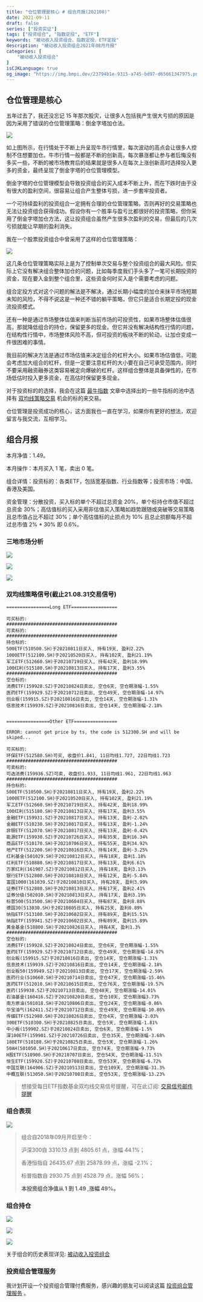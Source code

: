 ```yaml
---
title: "仓位管理是核心 # 组合月报(202108)"
date: 2021-09-11
draft: false
series: ["投资实证"]
tags: ["投资组合", "指数定投", "ETF"]
keywords: "被动收入投资组合、指数定投、ETF定投"
description: "被动收入投资组合2021年08月月报"
categories: [
    "被动收入投资组合"
]
isCJKLanguage: true
og_image: "https://img.bmpi.dev/23794b1e-9315-a745-bd97-d65661347975.png"
---
```


## 仓位管理是核心

五年过去了，我还没忘记 15 年那次股灾，让很多人包括我产生很大亏损的原因是因为采用了错误的仓位管理策略：倒金字塔加仓法。

![](https://img.bmpi.dev/3253f352-4b2b-4ad8-a629-c80eb70ed3c2.png)

如上图所示，在行情处于不断上升呈现牛市行情里，每次波动的高点会让很多人控制不住想要加仓。牛市行情一般都是不断的创新高，每次暴涨都让参与者后悔没有多买一些，不断的被市场教育后的结果就是很多人在每次上涨创新高时选择投入更多的资金，最终呈现了倒金字塔的仓位管理模型。

倒金字塔的仓位管理模型会导致投资组合的买入成本不断上升，而在下跌时由于没有很大的盈利空间，很容易让组合产生整体亏损，进一步套牢投资者。

一个可持续盈利的投资组合一定拥有合理的仓位管理策略，否则再好的交易策略也无法让投资组合获得成功。假设你有一个胜率与盈亏比都很好的投资策略，但你采用了倒金字塔加仓方法，这让投资组合虽然产生很多次盈利的交易，但最后的几次亏损就能让早期的盈利消失。

我在一个股票投资组合中曾采用了这样的仓位管理策略：

![](https://img.bmpi.dev/road-to-trade.039.png)

这几条仓位管理策略实际上是为了控制单次交易与整个投资组合的最大风险。但实际上它没有解决组合整体加仓的问题，比如每季度我们手头多了一笔可长期投资的资金，现在要入金到整个组合里，这些资金何时买入是个需要考虑的问题。

组合定投方式对这个问题的解法是不解决，通过长期小幅度的加仓来抹平市场短期未知的风险，不得不说这是一种还不错的躺平策略，但它只是适合长期定投的现金流投资模式。

还有一种是通过市场整体估值来判断当前市场的可投资性，如果市场整体估值很高，那就降低组合的持仓，保留更多的现金。但它并没有解决结构性行情的问题，在结构性行情中，市场整体风险不高，但可投资的板块不断的轮动，让加仓变成一件很困难的事情。

我目前的解决方法是通过市场估值来决定组合的杠杆大小。如果市场估值低，可能会考虑加大组合的杠杆，但是一定要注意杠杆的大小要在自己可承受范围内，同时不要采用融资融券这类容易被定向爆破的杠杆。这样组合整体是具备弹性的，在市场低估时投入更多资金，在高估时保留更多现金。

对于投资标的的选择，我会在这篇 [最牛指数](/money/passive-income-protfolio/202106/) 文章中选择出的一些牛指标的池中选择有 [双均线策略交易](/money/passive-income-protfolio/202008/) 机会的标的来交易。

仓位管理是投资成功的核心，这方面我也一直在学习，如果你有更好的想法，欢迎留言与我交流，互相学习。

## 组合月报

本月净值：1.49。

本月操作：本月买入 1 笔，卖出 0 笔。

组合详情：投资标的：各类ETF，包括宽基指数、行业指数等；投资市场：中国、香港及美国。

资金管理：分散投资，买入标的单个不超过总资金 20%，单个标持仓市值不超过总资金 30%；高估值标的买入采用非估值买入策略如趋势跟随或突破等交易策略且总市值占比不超过 30%；单个高估值标的止损点为 10% 且总止损额每月不超过总市值 2% * 30% 即 0.6%。

### 三地市场分析

![](https://img.bmpi.dev/b554372c-6a20-e13e-2990-6e3dec62c46e.png)

![](https://img.bmpi.dev/84e55332-9910-58a3-b5f8-e4b8fa017ed3.png)

![](https://img.bmpi.dev/40dd9a4d-cdf1-9eb9-9da4-11434fbf117d.png)

### 双均线策略信号(截止21.08.31交易信号)

```text
================Long ETF=================

可买标的:
#########################################
可卖标的:
#########################################
持仓标的:
500ETF(510500.SH)于20210811日买入, 持有19天, 盈利2.22%
1000ETF(512100.SH)于20210520日买入, 持有102天, 盈利21.19%
军工ETF(512660.SH)于20210719日买入, 持有42天, 盈利18.99%
100红利(515180.SH)于20210813日买入, 持有17天, 盈利3.55%
#########################################
空仓标的:
消费ETF(159928.SZ)于20210824日卖出, 空仓6天, 空仓期涨幅-1.55%
医药ETF(159929.SZ)于20210712日卖出, 空仓49天, 空仓期涨幅-14.97%
创业板(159915.SZ)于20210816日卖出, 空仓14天, 空仓期涨幅-1.31%
信息技术(159939.SZ)于20210816日卖出, 空仓14天, 空仓期涨幅-2.18%


================Other ETF================

ERROR: cannot get price by ts, the code is 512300.SH and will be skiped...

可买标的:
环保ETF(512580.SH)可买, 收盘价1.841, 11日均线1.727, 22日均线1.723
#########################################
可卖标的:
可选消费(159936.SZ)可卖, 收盘价1.933, 11日均线1.961, 22日均线1.963
#########################################
持仓标的:
500ETF(510500.SH)于20210811日买入, 持有19天, 盈利2.22%
1000ETF(512100.SH)于20210520日买入, 持有102天, 盈利21.19%
军工ETF(512660.SH)于20210719日买入, 持有42天, 盈利18.99%
100红利(515180.SH)于20210813日买入, 持有17天, 盈利3.55%
金融ETF(159931.SZ)于20210817日买入, 持有13天, 盈利-2.02%
金融ETF(510230.SH)于20210817日买入, 持有13天, 盈利-1.24%
非银ETF(512070.SH)于20210817日买入, 持有13天, 盈利-0.42%
能源ETF(159930.SZ)于20210726日买入, 持有35天, 盈利16.34%
商品ETF(510170.SH)于20210706日买入, 持有55天, 盈利34.92%
地产ETF(512200.SH)于20210816日买入, 持有14天, 盈利-3.25%
红利基金(501029.SH)于20210812日买入, 持有18天, 盈利1.18%
红利ETF(510880.SH)于20210817日买入, 持有13天, 盈利6.61%
万家红利(161907.SZ)于20210812日买入, 持有18天, 盈利3.13%
银行ETF(512800.SH)于20210818日买入, 持有12天, 盈利-5.84%
富国1000(161039.SZ)于20210810日买入, 持有20天, 盈利3.99%
证券ETF(512880.SH)于20210813日买入, 持有17天, 盈利2.41%
证券分级(502010.SH)于20210813日买入, 持有17天, 盈利3.19%
标普500(513500.SH)于20210604日买入, 持有87天, 盈利8.88%
德国30(513030.SH)于20210805日买入, 持有25天, 盈利0.89%
纳指ETF(513100.SH)于20210602日买入, 持有89天, 盈利15.51%
纳指ETF(159941.SZ)于20210602日买入, 持有89天, 盈利15.89%
黄金基金(518800.SH)于20210826日买入, 持有4天, 盈利1.3%
#########################################
空仓标的:
消费ETF(159928.SZ)于20210824日卖出, 空仓6天, 空仓期涨幅-1.55%
医药ETF(159929.SZ)于20210712日卖出, 空仓49天, 空仓期涨幅-14.97%
创业板(159915.SZ)于20210816日卖出, 空仓14天, 空仓期涨幅-1.31%
信息技术(159939.SZ)于20210816日卖出, 空仓14天, 空仓期涨幅-2.18%
创业板50(159949.SZ)于20210813日卖出, 空仓17天, 空仓期涨幅-2.59%
医药行业(510660.SH)于20210714日卖出, 空仓47天, 空仓期涨幅-15.46%
医药ETF(512010.SH)于20210615日卖出, 空仓76天, 空仓期涨幅-19.57%
医药(159938.SZ)于20210713日卖出, 空仓48天, 空仓期涨幅-14.01%
石油基金(160416.SZ)于20210820日卖出, 空仓10天, 空仓期涨幅3.73%
南方原油(501018.SH)于20210806日卖出, 空仓24天, 空仓期涨幅-0.86%
华宝油气(162411.SZ)于20210712日卖出, 空仓49天, 空仓期涨幅-10.86%
传媒ETF(512980.SH)于20210826日卖出, 空仓4天, 空仓期涨幅-2.03%
300ETF(510300.SH)于20210825日卖出, 空仓5天, 空仓期涨幅-1.81%
中小板(159902.SZ)于20210824日卖出, 空仓6天, 空仓期涨幅-1.5%
深100ETF(159901.SZ)于20210726日卖出, 空仓35天, 空仓期涨幅-3.68%
180ETF(510180.SH)于20210825日卖出, 空仓5天, 空仓期涨幅-1.26%
50AH(501050.SH)于20210617日卖出, 空仓74天, 空仓期涨幅-9.73%
H股ETF(510900.SH)于20210707日卖出, 空仓54天, 空仓期涨幅-11.51%
恒生ETF(159920.SZ)于20210708日卖出, 空仓53天, 空仓期涨幅-6.72%
中国互联(164906.SZ)于20210513日卖出, 空仓109天, 空仓期涨幅-31.3%
中概互联(513050.SH)于20210708日卖出, 空仓53天, 空仓期涨幅-13.23%
```

> 想接受每日ETF指数基金双均线交易信号提醒，可在此订阅: [交易信号邮件提醒](https://www.myinvestpilot.com/)

### 组合表现

![](https://img.bmpi.dev/23794b1e-9315-a745-bd97-d65661347975.png)

> 组合自2018年09月开启至今：
> 
> 沪深300自 3310.13 点到 4805.61 点，涨幅 44.1%；
> 
> 香港恒指自 26435.67 点到 25878.99 点，涨幅 -2.1%；
> 
> 标普指数自 2930.75 点到 4528.79 点，涨幅 56%；
> 
> **本投资组合净值从 1 到 1.49 ,涨幅 49%。**

### 组合持仓

![](https://img.bmpi.dev/2645a49a-3570-706d-9d18-eff99d24eed5.png)

![](https://img.bmpi.dev/2041b4c8-dd6a-c0a7-b6b2-8ec0aac1f814.png)

![](https://img.bmpi.dev/b5af1340-9357-ea78-6381-5f33ee837eb1.png)

关于组合的历史表现详见: [被动收入投资组合](https://www.notion.so/mdw/e0ed086e701a4d0aaa4839d2c7aa62ea)

### 投资组合管理服务

我计划开设一个投资组合管理付费服务，感兴趣的朋友可以阅读这篇 [投资组合管理服务](/invest/) 。
